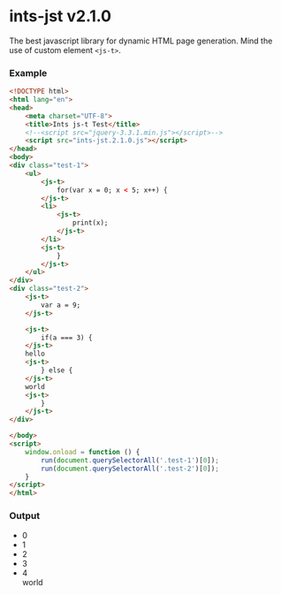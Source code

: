 # ints-jst v2.1.0
The best javascript library for dynamic HTML page generation. 
Mind the use of custom element `<js-t>`.

### Example
```html
<!DOCTYPE html>
<html lang="en">
<head>
    <meta charset="UTF-8">
    <title>Ints js-t Test</title>
    <!--<script src="jquery-3.3.1.min.js"></script>-->
    <script src="ints-jst.2.1.0.js"></script>
</head>
<body>
<div class="test-1">
    <ul>
        <js-t>
            for(var x = 0; x < 5; x++) {
        </js-t>
        <li>
            <js-t>
                print(x);
            </js-t>
        </li>
        <js-t>
            }
        </js-t>
    </ul>
</div>
<div class="test-2">
    <js-t>
        var a = 9;
    </js-t>

    <js-t>
        if(a === 3) {
    </js-t>
    hello
    <js-t>
        } else {
    </js-t>
    world
    <js-t>
        }
    </js-t>
</div>

</body>
<script>
    window.onload = function () {
        run(document.querySelectorAll('.test-1')[0]);
        run(document.querySelectorAll('.test-2')[0]);
    }
</script>
</html>
```
### Output

- 0
- 1
- 2
- 3
- 4
<br/>world



